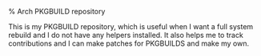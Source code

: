 % Arch PKGBUILD repository

This is my PKGBUILD repository, which is useful when I want a full
system rebuild and I do not have any helpers installed. It also helps me
to track contributions and I can make patches for PKGBUILDS and make my
own.

<!--- vim: tw=72
